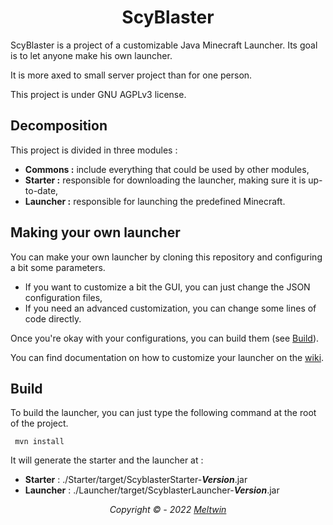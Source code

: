 <h1 align="center">ScyBlaster</h1>

ScyBlaster is a project of a customizable Java Minecraft Launcher. 
Its goal is to let anyone make his own launcher.

It is more axed to small server project than for one person.

This project is under GNU AGPLv3 license.

## Decomposition

This project is divided in three modules :

- **Commons :** include everything that could be used by other modules,
- **Starter :** responsible for downloading the launcher, making sure it is up-to-date,
- **Launcher :** responsible for launching the predefined Minecraft.

## Making your own launcher

You can make your own launcher by cloning this repository and configuring a bit some parameters.

- If you want to customize a bit the GUI, you can just change the JSON configuration files,
- If you need an advanced customization, you can change some lines of code directly.

Once you're okay with your configurations, you can build them (see [Build](#Build)).

You can find documentation on how to customize your launcher on the [wiki](https://github.com/Meltwin/ScyBlaster/wiki).

## Build

To build the launcher, you can just type the following command at the root of the project.

     mvn install

It will generate the starter and the launcher at :

- __Starter__   : ./Starter/target/ScyblasterStarter-***Version***.jar
- __Launcher__  : ./Launcher/target/ScyblasterLauncher-***Version***.jar

<p align="center"><i> Copyright © - 2022 <a href="https://github.com/Meltwin">Meltwin</a> </i></p>